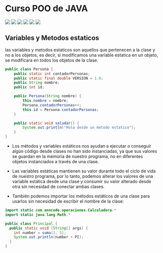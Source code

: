 # Curso POO de JAVA

<img src="https://static.platzi.com/media/user_upload/01%20-%20Programaci%C3%B3n%20orientada%20a%20objetos%20en%20Java-a0c43846-f035-46d1-8cc1-71e4e588ac7c.jpg">

<img src="https://static.platzi.com/media/user_upload/%C2%BFQu%C3%A9%20es%20un%20Objeto-47c35a48-0599-4e3d-acf0-084b27d007fc.jpg">
<img src="https://static.platzi.com/media/user_upload/Abstracci%C3%B3n%20%C2%BFQu%C3%A9%20es%20una%20Clase-7e98057e-c31c-40af-bcfd-7d73521da6f9.jpg">
<img src="https://static.platzi.com/media/user_upload/Modularidad-ea08d72d-0553-4f7a-893f-e2d22e88f69f.jpg">
<img src="https://static.platzi.com/media/user_upload/1-b0c5f4e2-22db-4ed5-bbea-19a832d3d594.jpg">
<img src="https://static.platzi.com/media/user_upload/M%C3%A9todo%20constructor-ff56dc1a-2761-4ff8-b2f8-9a22bbaf5520.jpg">

## Variables y Metodos estaticos
las variables y metodos estaticos son aquellos que pertenecen a la clase y no a los objetos, es decir, si modificamos una variable estatica en un objeto, se modificara en todos los objetos de la clase.

```java
public class Persona {
    public static int contadorPersonas;
    public static final double VERSION = 1.0;
    public String nombre;
    public int id;

    public Persona(String nombre) {
        this.nombre = nombre;
        Persona.contadorPersonas++;
        this.id = Persona.contadorPersonas;
    }

    public static void saludar() {
        System.out.println("Hola desde un metodo estatico");
    }
}
```
- Los métodos y variables estáticos nos ayudan a ejecutar o conseguir algún código desde clases no han sido instanciadas, ya que sus valores se guardan en la memoria de nuestro programa, no en diferentes objetos instanciados a través de una clase.

- Las variables estáticas mantienen su valor durante todo el ciclo de vida de nuestro programa, por lo tanto, podemos alterar los valores de una variable estática desde una clase y consumir su valor alterado desde otra sin necesidad de conectar ambas clases.

- También podemos importar los métodos estáticos de una clase para usarlos sin necesidad de escribir el nombre de la clase:

```java
import static com.anncode.operaciones.Calculadora.*
import static java.lang.Math.*

public class Principal {
  public static void (String[] args) {
    int number = suma(3, 5);
    System.out.println(number + PI);
  }
}


```

